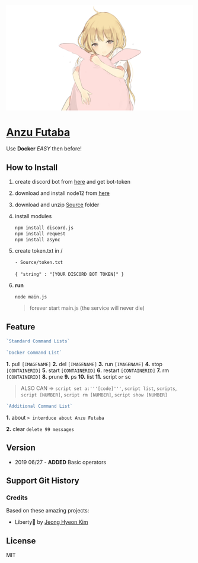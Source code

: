 <div align="center">
<a href="https://github.com/des5141/AnzuFutaba">
<img alt="Go To Wiki" src="./Image/title.jpg" width="600" />
</a>
</div>

# [Anzu Futaba](https://github.com/des5141/AnzuFutaba)

Use **Docker** _EASY_ then before!



## How to Install

1. create discord bot from [here](https://discordapp.com/developers/applications) and get bot-token

2. download and install node12 from [here](https://nodejs.org/en/)

3. download and unzip [Source](https://github.com/des5141/AnzuFutaba/archive/master.zip) folder

4. install modules  

   ```
   npm install discord.js
   npm install request
   npm install async
   ```

5. create token.txt in /  

   ```
   - Source/token.txt
   
   { "string" : "[YOUR DISCORD BOT TOKEN]" }
   ```

6. **run**  

   ```
   node main.js
   ```

   > forever start main.js (the service will never die)



## Feature

```js
`Standard Command Lists`
```

```js
`Docker Command List`
```
**1.** pull       `[IMAGENAME]`
**2.** del        `[IMAGENAME]`
**3.** run       `[IMAGENAME]`
**4.** stop     `[CONTAINERID]`
**5.** start     `[CONTAINERID]`
**6.** restart `[CONTAINERID]`
**7.** rm        `[CONTAINERID]`
**8.** prune
**9.** ps
**10.** list
**11.** script `or` sc

> ALSO CAN => `script set a:'''[code]'''`, `script list`, `scripts`, `script [NUMBER]`, `script rm [NUMBER]`, `script show [NUMBER]`


```js
`Additional Command List`
```

**1.** about
`> interduce about Anzu Futaba`

**2.** clear
`delete 99 messages`





## Version

* 2019 06/27 - **ADDED** Basic operators



## Support Git History

### Credits

Based on these amazing projects:

- Liberty🌠 by [Jeong Hyeon Kim](https://github.com/des5141)

## License

MIT
